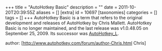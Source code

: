 +++
title = "AutoHotkey Basic"
description = ""
date = 2011-10-20T20:39:55Z
aliases = []
[extra]
id = 10697
[taxonomies]
categories = []
tags = []
+++
AutoHotkey Basic is a term that refers to the original development and releases of AutoHotkey by Chris Mallett. AutoHotkey Basic is no longer maintained, and the last release was v1.0.48.05 on September 25, 2009. Its successor was [AutoHotkey_L](https://rosettacode.org/wiki/AutoHotkey_L).

author: [http://www.autohotkey.com/forum/author-Chris.html Chris]
